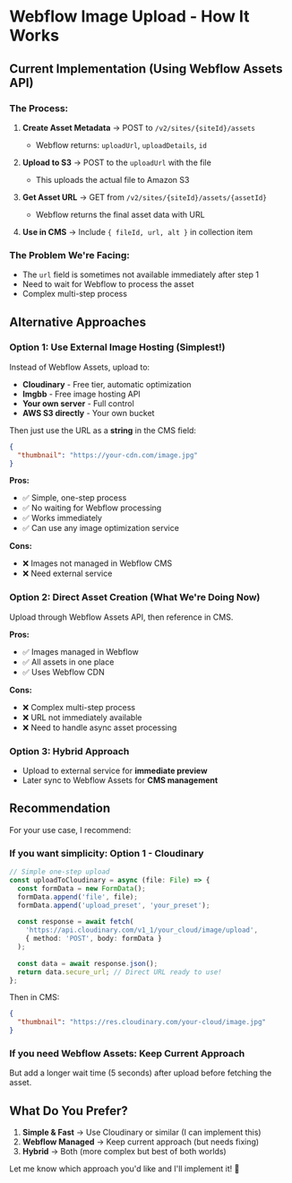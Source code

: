 # Webflow Image Upload - How It Works

## Current Implementation (Using Webflow Assets API)

### The Process:
1. **Create Asset Metadata** → POST to `/v2/sites/{siteId}/assets`
   - Webflow returns: `uploadUrl`, `uploadDetails`, `id`
   
2. **Upload to S3** → POST to the `uploadUrl` with the file
   - This uploads the actual file to Amazon S3
   
3. **Get Asset URL** → GET from `/v2/sites/{siteId}/assets/{assetId}`
   - Webflow returns the final asset data with URL
   
4. **Use in CMS** → Include `{ fileId, url, alt }` in collection item

### The Problem We're Facing:
- The `url` field is sometimes not available immediately after step 1
- Need to wait for Webflow to process the asset
- Complex multi-step process

## Alternative Approaches

### Option 1: Use External Image Hosting (Simplest!)
Instead of Webflow Assets, upload to:
- **Cloudinary** - Free tier, automatic optimization
- **Imgbb** - Free image hosting API
- **Your own server** - Full control
- **AWS S3 directly** - Your own bucket

Then just use the URL as a **string** in the CMS field:
```json
{
  "thumbnail": "https://your-cdn.com/image.jpg"
}
```

**Pros:**
- ✅ Simple, one-step process
- ✅ No waiting for Webflow processing
- ✅ Works immediately
- ✅ Can use any image optimization service

**Cons:**
- ❌ Images not managed in Webflow CMS
- ❌ Need external service

### Option 2: Direct Asset Creation (What We're Doing Now)
Upload through Webflow Assets API, then reference in CMS.

**Pros:**
- ✅ Images managed in Webflow
- ✅ All assets in one place
- ✅ Uses Webflow CDN

**Cons:**
- ❌ Complex multi-step process
- ❌ URL not immediately available
- ❌ Need to handle async asset processing

### Option 3: Hybrid Approach
- Upload to external service for **immediate preview**
- Later sync to Webflow Assets for **CMS management**

## Recommendation

For your use case, I recommend:

### If you want simplicity: **Option 1 - Cloudinary**
```typescript
// Simple one-step upload
const uploadToCloudinary = async (file: File) => {
  const formData = new FormData();
  formData.append('file', file);
  formData.append('upload_preset', 'your_preset');
  
  const response = await fetch(
    'https://api.cloudinary.com/v1_1/your_cloud/image/upload',
    { method: 'POST', body: formData }
  );
  
  const data = await response.json();
  return data.secure_url; // Direct URL ready to use!
};
```

Then in CMS:
```json
{
  "thumbnail": "https://res.cloudinary.com/your-cloud/image.jpg"
}
```

### If you need Webflow Assets: **Keep Current Approach**
But add a longer wait time (5 seconds) after upload before fetching the asset.

## What Do You Prefer?

1. **Simple & Fast** → Use Cloudinary or similar (I can implement this)
2. **Webflow Managed** → Keep current approach (but needs fixing)
3. **Hybrid** → Both (more complex but best of both worlds)

Let me know which approach you'd like and I'll implement it! 🚀

